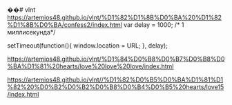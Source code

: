 ��#   v l n t 
 
 https://artemios48.github.io/vlnt/%D1%82%D1%8B%D0%BA%20%D1%82%D1%8B%D0%BA/confess2/index.html
var delay = 1000; /* 1 миллисекунда*/

setTimeout(function(){ window.location = URL; }, delay);

https://artemios48.github.io/vlnt/%D1%84%D0%B8%D0%B7%D0%B8%D0%BA%D1%81%20hearts/love%20love%20love/index.html

https://artemios48.github.io/vlnt//%D1%82%D0%B5%D0%BA%D1%81%D1%82%20%D0%B2%D0%B2%D0%B8%D0%B4%D0%B5%20hearts/love15/index.html

